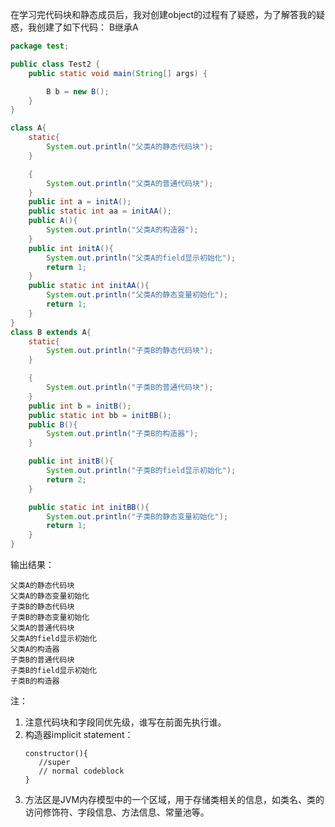 在学习完代码块和静态成员后，我对创建object的过程有了疑惑，为了解答我的疑惑，我创建了如下代码： B继承A

```java
package test;

public class Test2 {
    public static void main(String[] args) {

        B b = new B();
    }
}

class A{
    static{
        System.out.println("父类A的静态代码块");
    }

    {
        System.out.println("父类A的普通代码块");
    }
    public int a = initA();
    public static int aa = initAA();
    public A(){
        System.out.println("父类A的构造器");
    }
    public int initA(){
        System.out.println("父类A的field显示初始化");
        return 1;
    }
    public static int initAA(){
        System.out.println("父类A的静态变量初始化");
        return 1;
    }
}
class B extends A{
    static{
        System.out.println("子类B的静态代码块");
    }

    {
        System.out.println("子类B的普通代码块");
    }
    public int b = initB();
    public static int bb = initBB();
    public B(){
        System.out.println("子类B的构造器");
    }

    public int initB(){
        System.out.println("子类B的field显示初始化");
        return 2;
    }

    public static int initBB(){
        System.out.println("子类B的静态变量初始化");
        return 1;
    }
}
```

输出结果：
```
父类A的静态代码块
父类A的静态变量初始化
子类B的静态代码块
子类B的静态变量初始化
父类A的普通代码块
父类A的field显示初始化
父类A的构造器
子类B的普通代码块
子类B的field显示初始化
子类B的构造器
```

注：
1. 注意代码块和字段同优先级，谁写在前面先执行谁。
2. 构造器implicit statement：
   ```
   constructor(){
      //super
      // normal codeblock
   }
   ```
3. 方法区是JVM内存模型中的一个区域，用于存储类相关的信息，如类名、类的访问修饰符、字段信息、方法信息、常量池等。
